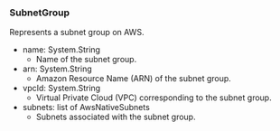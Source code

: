 ### SubnetGroup
Represents a subnet group on AWS.

- name: System.String
  - Name of the subnet group.
- arn: System.String
  - Amazon Resource Name (ARN) of the subnet group.
- vpcId: System.String
  - Virtual Private Cloud (VPC) corresponding to the subnet group.
- subnets: list of AwsNativeSubnets
  - Subnets associated with the subnet group.
